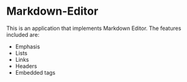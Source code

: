 # Markdown-Editor
This is an application that implements Markdown Editor. The features included are:
* Emphasis
* Lists
* Links
* Headers
* Embedded tags
